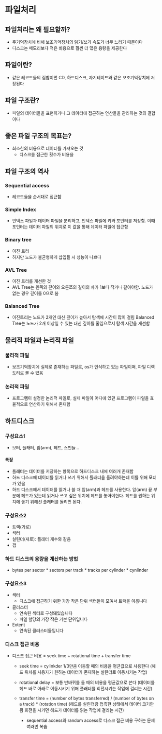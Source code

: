 # 파일처리

## 파일처리는 왜 필요할까?
- 주기억장치에 비해 보조기억장치의 읽기/쓰기 속도기 너무 느리기 때문이다
- 디스크는 메모리보다 적은 비용으로 훨씬 더 많은 용량을 제공한다
## 파일이란?
- 같은 레코드들의 집합이면 CD, 하드디스크, 자기테이프와 같은 보조기억장치에 저장된다
## 파일 구조란?
- 파일의 데이터들을 표현하거나 그 데이터에 접근하는 연산들을 관리하는 것의 결합이다
## 좋은 파일 구조의 목표는?
- 최소한의 비용으로 데이터를 가져오는 것
    - 디스크를 접근한 횟수가 비용을 
## 파일 구조의 역사
### Sequential access
- 레코드들을 순서대로 접근함
### Simple Index
- 인덱스 파일과 데이터 파일을 분리하고, 인덱스 파일에 키와 포인터를 저장함. 
    이때 포인터는 데이터 파일의 위치로 이 값을 통해 데이터 파일에 접근함
### Binary tree
- 이진 트리
- 하지만 노드가 불균형하게 삽입될 시 성능이 나쁘다
### AVL Tree
- 이진 트리를 개선한 것
- AVL Tree는 왼쪽의 깊이와 오른쪼의 깊이의 차가 1보다 작거나 같아야함.
    노드가 없는 경우 깊이를 0으로 봄
### Balanced Tree
- 이진트리는 노드가 2개인 대신 깊이가 높아서 탐색에 시간이 많이 걸림
    Balanced Tree는 노드가 2개 이상일 수 있는 대신 깊이를 줄임으로서 탐색 시간을 개선함

## 물리적 파일과 논리적 파일
### 물리적 파일
- 보조기억장치에 실제로 존재하는 파일로, os가 인식하고 있는 파일이며, 파일 디렉토리로 볼 수 있음
### 논리적 파일
- 프로그램이 설정한 논리적 파일로, 실제 파일이 어디에 있던 프로그램이 파일을 효율적으로 연산하기 위해서 존재함
## 하드디스크
### 구성요소1
- 모터, 플래터, 암(arm), 헤드, 스핀들... 
#### 특징
- 플래터는 데이터를 저장하는 항목으로 하드디스크 내에 여러개 존재함
- 하드 디스크에 데이터를 읽거나 쓰기 위해서 플래터을 돌려야하는데 이를 위해 모터가 있음
- 하드 디스크에서 데이터를 읽거나 쓸 때 암(arm)과 헤드를 사용한다.
    암(arm) 끝 부분에 헤드가 있는데 읽거나 쓰고 싶은 위치에 헤드를 놓아야한다.
    헤드를 원하는 위치에 놓기 위해선 플래터를 돌리면 된다.
### 구성요소2
- 트랙(가로)
- 섹터
- 실린더(새로): 플래터 개수와 같음
- 갭
### 하드 디스크의 용량을 계산하는 방법
- bytes per sector * sectors per track * tracks per cylinder * cynlinder
### 구성요소3
- 섹터
    - 디스크에 접근하기 위한 가장 작은 단위
        섹터들이 모여서 트랙을 이룹니다
- 클러스터
    - 연속된 섹터로 구성돼있습니다
    - 파일 할당의 가장 작은 기본 단위입니다
- Extent
    - 연속된 클러스터들입니다
### 디스크 접근 비용
- 디스크 접근 비용 = seek time + rotational time + transfer time    
    - seek time = cylinkder 1/3만큼 이동할 때의 비용을 평균값으로 사용한다
    (헤드 위치를 사용자가 원하는 데이터가 존재하는 실린더로 이동시키는 작업)
    - rotational delay = 보통 반바퀴를 돌 때의 비용을 평균값으로 쓴다
    (데이터를 헤드 바로 아래로 이동시키기 위해 플래터를 회전시키는 작업에 걸리는 시간)
    - transfer time = (number of bytes transferred) / (number of bytes on a track) * (rotation time)
    (헤드를 실린더랑 접촉한 상태에서 데이터 크기만큼 회전을 시키면 헤드가 데이터를 읽는 작업에 걸리는 시간)

        * sequential access와 random access로 디스크 접근 비용 구하는 문제 여러번 복습
